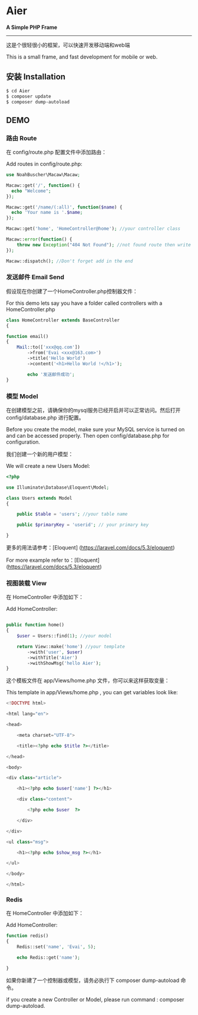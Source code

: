 # Aier

**A Simple PHP Frame**

***
这是个很轻很小的框架，可以快速开发移动端和web端

This is a small frame, and fast development for mobile or web.

## 安装 Installation

```bash
$ cd Aier
$ composer update
$ composer dump-autoload

```

## DEMO

### 路由 Route

在 config/route.php 配置文件中添加路由：

Add routes in config/route.php:

```php
use NoahBuscher\Macaw\Macaw;

Macaw::get('/', function() {
  echo "Welcome";
});

Macaw::get('/name/(:all)', function($name) {
  echo 'Your name is '.$name;
});

Macaw::get('home', 'HomeController@home'); //your controller class

Macaw::error(function() {
    throw new Exception("404 Not Found"); //not found route then write
});

Macaw::dispatch(); //Don't forget add in the end

```

### 发送邮件 Email Send

假设现在你创建了一个HomeController.php控制器文件：

For this demo lets say you have a folder called controllers with a HomeController.php

```php
class HomeController extends BaseController
{

function email()
{
	Mail::to(['xxx@qq.com'])
        ->from('Evai <xxx@163.com>')
        ->title('Hello World')
        ->content('<h1>Hello World !</h1>');

		echo '发送邮件成功';
}

```

### 模型 Model

在创建模型之前，请确保你的mysql服务已经开启并可以正常访问。然后打开 config/database.php 进行配置。

Before you create the model, make sure your MySQL service is turned on and can be accessed properly. Then open config/database.php for configuration.

我们创建一个新的用户模型：

We will create a new Users Model:

```php
<?php

use Illuminate\Database\Eloquent\Model;

class Users extends Model
{

    public $table = 'users'; //your table name

    public $primaryKey = 'userid'; // your primary key

}


```

更多的用法请参考：[Eloquent] (https://laravel.com/docs/5.3/eloquent)

For more example refer to：[Eloquent] (https://laravel.com/docs/5.3/eloquent)

### 视图装载 View

在 HomeController 中添加如下：

Add HomeController:

```php

public function home()
{
    $user = Users::find(1); //your model

    return View::make('home') //your template
        ->with('user', $user)
        ->withTitle('Aier')
        ->withShowMsg('hello Aier');
}

```

这个模板文件在 app/Views/home.php 文件，你可以来这样获取变量：

This template in app/Views/home.php , you can get variables look like:

```php
<!DOCTYPE html>

<html lang="en">

<head>

    <meta charset="UTF-8">

    <title><?php echo $title ?></title>

</head>

<body>

<div class="article">

    <h1><?php echo $user['name'] ?></h1>

    <div class="content">

        <?php echo $user  ?>

    </div>

</div>

<ul class="msg">

    <h1><?php echo $show_msg ?></h1>

</ul>

</body>

</html>

```

### Redis

在 HomeController 中添加如下：

Add HomeController:

```php
function redis()
{
    Redis::set('name', 'Evai', 5);

    echo Redis::get('name');

}

```

如果你新建了一个控制器或模型，请务必执行下 composer dump-autoload 命令。

if you create a new Controller or Model, please run command : composer dump-autoload.
